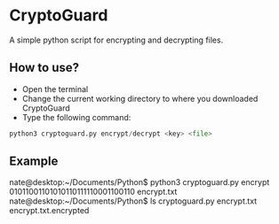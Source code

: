 
# CryptoGuard

A simple python script for encrypting and decrypting files.

## How to use?

- Open the terminal
- Change the current working directory to where you downloaded CryptoGuard
- Type the following command:
```python
python3 cryptoguard.py encrypt/decrypt <key> <file>
```

## Example

nate@desktop:~/Documents/Python$ python3 cryptoguard.py encrypt 01011001101010110111110001100110 encrypt.txt
nate@desktop:~/Documents/Python$ ls
 cryptoguard.py   encrypt.txt   encrypt.txt.encrypted
